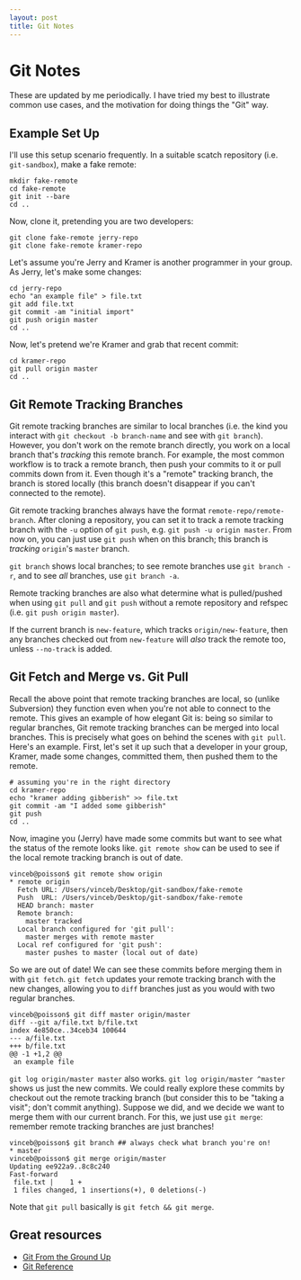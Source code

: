 ```yaml
---
layout: post
title: Git Notes
---
```


# Git Notes

These are updated by me periodically. I have tried my best to
illustrate common use cases, and the motivation for doing things the
"Git" way.

## Example Set Up

I'll use this setup scenario frequently. In a suitable scatch
repository (i.e. `git-sandbox`), make a fake remote:

    mkdir fake-remote
    cd fake-remote
    git init --bare
    cd ..

Now, clone it, pretending you are two developers:

    git clone fake-remote jerry-repo
    git clone fake-remote kramer-repo

Let's assume you're Jerry and Kramer is another programmer in your
group. As Jerry, let's make some changes:

    cd jerry-repo
    echo "an example file" > file.txt
    git add file.txt
    git commit -am "initial import"
    git push origin master
    cd ..

Now, let's pretend we're Kramer and grab that recent commit:

    cd kramer-repo
    git pull origin master
    cd ..

## Git Remote Tracking Branches

Git remote tracking branches are similar to local branches (i.e. the
kind you interact with `git checkout -b branch-name` and see with `git
branch`). However, you don't work on the remote branch directly, you
work on a local branch that's *tracking* this remote branch. For
example, the most common workflow is to track a remote branch, then
push your commits to it or pull commits down from it. Even though it's
a "remote" tracking branch, the branch is stored locally (this branch
doesn't disappear if you can't connected to the remote).

Git remote tracking branches always have the format
`remote-repo/remote-branch`. After cloning a repository, you can set
it to track a remote tracking branch with the `-u` option of `git
push`, e.g. `git push -u origin master`. From now on, you can just use
`git push` when on this branch; this branch is *tracking* `origin`'s
`master` branch.

`git branch` shows local branches; to see remote branches use `git
branch -r`, and to see *all* branches, use `git branch -a`.

Remote tracking branches are also what determine what is pulled/pushed
when using `git pull` and `git push` without a remote repository and
refspec (i.e. `git push origin master`).

If the current branch is `new-feature`, which tracks
`origin/new-feature`, then any branches checked out from `new-feature`
will *also* track the remote too, unless `--no-track` is added.

## Git Fetch and Merge vs. Git Pull

Recall the above point that remote tracking branches are local, so
(unlike Subversion) they function even when you're not able to connect
to the remote. This gives an example of how elegant Git is: being so
similar to regular branches, Git remote tracking branches can be
merged into local branches. This is precisely what goes on behind the
scenes with `git pull`. Here's an example. First, let's set it up such
that a developer in your group, Kramer, made some changes, committed
them, then pushed them to the remote.

    # assuming you're in the right directory
    cd kramer-repo
    echo "kramer adding gibberish" >> file.txt
    git commit -am "I added some gibberish"
    git push
    cd ..

Now, imagine you (Jerry) have made some commits but want to see what
the status of the remote looks like. `git remote show` can be used to
see if the local remote tracking branch is out of date. 

    vinceb@poisson$ git remote show origin
    * remote origin
      Fetch URL: /Users/vinceb/Desktop/git-sandbox/fake-remote
      Push  URL: /Users/vinceb/Desktop/git-sandbox/fake-remote
      HEAD branch: master
      Remote branch:
        master tracked
      Local branch configured for 'git pull':
        master merges with remote master
      Local ref configured for 'git push':
        master pushes to master (local out of date)
        
So we are out of date! We can see these commits before merging them in
with `git fetch`. `git fetch` updates your remote tracking branch with
the new changes, allowing you to `diff` branches just as you would
with two regular branches.

    vinceb@poisson$ git diff master origin/master
    diff --git a/file.txt b/file.txt
    index 4e850ce..34ceb34 100644
    --- a/file.txt
    +++ b/file.txt
    @@ -1 +1,2 @@
     an example file

`git log origin/master master` also works. `git log origin/master
^master` shows us just the new commits. We could really explore these
commits by checkout out the remote tracking branch (but consider this
to be "taking a visit"; don't commit anything). Suppose we did, and we
decide we want to merge them with our current branch. For this, we
just use `git merge`: remember remote tracking branches are just
branches!

    vinceb@poisson$ git branch ## always check what branch you're on!
    * master
    vinceb@poisson$ git merge origin/master
    Updating ee922a9..8c8c240
    Fast-forward
     file.txt |    1 +
     1 files changed, 1 insertions(+), 0 deletions(-)
    
Note that `git pull` basically is `git fetch && git merge`.

## Great resources

 - [Git From the Ground Up](http://ftp.newartisans.com/pub/git.from.bottom.up.pdf)
 - [Git Reference](http://gitref.org/)
